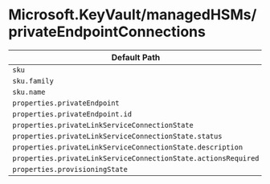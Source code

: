 # Microsoft.KeyVault/managedHSMs/privateEndpointConnections

| Default Path | Alias |
|---|---|
| `sku` | `Microsoft.KeyVault/managedHSMs/privateEndpointConnections/sku` |
| `sku.family` | `Microsoft.KeyVault/managedHSMs/privateEndpointConnections/sku.family` |
| `sku.name` | `Microsoft.KeyVault/managedHSMs/privateEndpointConnections/sku.name` |
| `properties.privateEndpoint` | `Microsoft.KeyVault/managedHSMs/privateEndpointConnections/privateEndpoint` |
| `properties.privateEndpoint.id` | `Microsoft.KeyVault/managedHSMs/privateEndpointConnections/privateEndpoint.id` |
| `properties.privateLinkServiceConnectionState` | `Microsoft.KeyVault/managedHSMs/privateEndpointConnections/privateLinkServiceConnectionState` |
| `properties.privateLinkServiceConnectionState.status` | `Microsoft.KeyVault/managedHSMs/privateEndpointConnections/privateLinkServiceConnectionState.status` |
| `properties.privateLinkServiceConnectionState.description` | `Microsoft.KeyVault/managedHSMs/privateEndpointConnections/privateLinkServiceConnectionState.description` |
| `properties.privateLinkServiceConnectionState.actionsRequired` | `Microsoft.KeyVault/managedHSMs/privateEndpointConnections/privateLinkServiceConnectionState.actionsRequired` |
| `properties.provisioningState` | `Microsoft.KeyVault/managedHSMs/privateEndpointConnections/provisioningState` |

